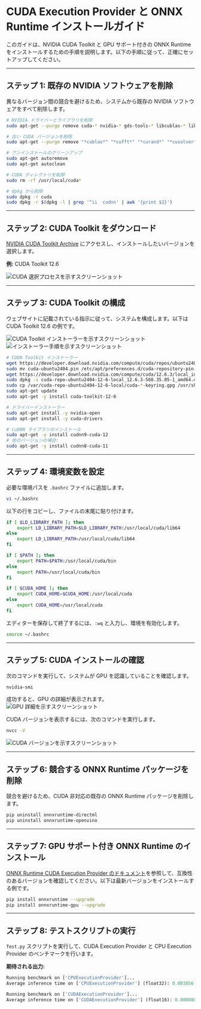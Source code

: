 # CUDA Execution Provider と ONNX Runtime インストールガイド

このガイドは、NVIDIA CUDA Toolkit と GPU サポート付きの ONNX Runtime をインストールするための手順を説明します。以下の手順に従って、正確にセットアップしてください。

---

## ステップ 1: 既存の NVIDIA ソフトウェアを削除

異なるバージョン間の競合を避けるため、システムから既存の NVIDIA ソフトウェアをすべて削除します。

```bash
# NVIDIA ドライバーとライブラリを削除
sudo apt-get --purge remove cuda-* nvidia-* gds-tools-* libcublas-* libcufft-* libcufile-* libcurand-* libcusolver-* libcusparse-* libnpp-* libnvidia-* libnvjitlink-* libnvjpeg-* nsight* nvidia-* libnvidia-* libcudnn7* libcudnn8* libcudnn9*

# 古い CUDA バージョンを削除
sudo apt-get --purge remove "*cublas*" "*cufft*" "*curand*" "*cusolver*" "*cusparse*" "*npp*" "*nvjpeg*" "cuda*" "nsight*"

# アンインストールのクリーンアップ
sudo apt-get autoremove
sudo apt-get autoclean

# CUDA ディレクトリを削除
sudo rm -rf /usr/local/cuda*

# dpkg から削除
sudo dpkg -r cuda
sudo dpkg -r $(dpkg -l | grep '^ii  cudnn' | awk '{print $2}')
```

---

## ステップ 2: CUDA Toolkit をダウンロード

[NVIDIA CUDA Toolkit Archive](https://developer.nvidia.com/cuda-toolkit-archive) にアクセスし、インストールしたいバージョンを選択します。

**例:** CUDA Toolkit 12.6

![CUDA 選択プロセスを示すスクリーンショット](https://github.com/DakeQQ/Tutorial-ONNX-Runtime-Execution-Providers/blob/main/screenshots/Screenshot%20from%202025-01-11%2012-02-42.png)

---

## ステップ 3: CUDA Toolkit の構成

ウェブサイトに記載されている指示に従って、システムを構成します。以下は CUDA Toolkit 12.6 の例です。

![CUDA Toolkit インストーラーを示すスクリーンショット](https://github.com/DakeQQ/Tutorial-ONNX-Runtime-Execution-Providers/blob/main/screenshots/Screenshot%20from%202025-01-11%2012-03-17.png)
![インストーラー手順を示すスクリーンショット](https://github.com/DakeQQ/Tutorial-ONNX-Runtime-Execution-Providers/blob/main/screenshots/Screenshot%20from%202025-01-11%2012-03-35.png)

```bash
# CUDA Toolkit インストーラー
wget https://developer.download.nvidia.com/compute/cuda/repos/ubuntu2404/x86_64/cuda-ubuntu2404.pin
sudo mv cuda-ubuntu2404.pin /etc/apt/preferences.d/cuda-repository-pin-600
wget https://developer.download.nvidia.com/compute/cuda/12.6.3/local_installers/cuda-repo-ubuntu2404-12-6-local_12.6.3-560.35.05-1_amd64.deb
sudo dpkg -i cuda-repo-ubuntu2404-12-6-local_12.6.3-560.35.05-1_amd64.deb
sudo cp /var/cuda-repo-ubuntu2404-12-6-local/cuda-*-keyring.gpg /usr/share/keyrings/
sudo apt-get update
sudo apt-get -y install cuda-toolkit-12-6

# ドライバーインストーラー
sudo apt-get install -y nvidia-open
sudo apt-get install -y cuda-drivers

# cuDNN ライブラリのインストール
sudo apt-get -y install cudnn9-cuda-12
# 他のバージョンの場合:
sudo apt-get -y install cudnn8-cuda-11
```

---

## ステップ 4: 環境変数を設定

必要な環境パスを `.bashrc` ファイルに追加します。

```bash
vi ~/.bashrc
```

以下の行をコピーし、ファイルの末尾に貼り付けます。

```bash
if [ $LD_LIBRARY_PATH ]; then
    export LD_LIBRARY_PATH=$LD_LIBRARY_PATH:/usr/local/cuda/lib64
else
    export LD_LIBRARY_PATH=/usr/local/cuda/lib64
fi

if [ $PATH ]; then
    export PATH=$PATH:/usr/local/cuda/bin
else
    export PATH=/usr/local/cuda/bin
fi

if [ $CUDA_HOME ]; then
    export CUDA_HOME=$CUDA_HOME:/usr/local/cuda
else
    export CUDA_HOME=/usr/local/cuda
fi
```

エディターを保存して終了するには、`:wq` と入力し、環境を有効化します。

```bash
source ~/.bashrc
```

---

## ステップ 5: CUDA インストールの確認

次のコマンドを実行して、システムが GPU を認識していることを確認します。

```bash
nvidia-smi
```

成功すると、GPU の詳細が表示されます。
![GPU 詳細を示すスクリーンショット](https://github.com/DakeQQ/Tutorial-ONNX-Runtime-Execution-Providers/blob/main/screenshots/Screenshot%20from%202025-01-11%2012-27-47.png)

CUDA バージョンを表示するには、次のコマンドを実行します。

```bash
nvcc -V
```

![CUDA バージョンを示すスクリーンショット](https://github.com/DakeQQ/Tutorial-ONNX-Runtime-Execution-Providers/blob/main/screenshots/Screenshot%20from%202025-01-11%2012-27-26.png)

---

## ステップ 6: 競合する ONNX Runtime パッケージを削除

競合を避けるため、CUDA 非対応の既存の ONNX Runtime パッケージを削除します。

```bash
pip uninstall onnxruntime-directml
pip uninstall onnxruntime-openvino
```

---

## ステップ 7: GPU サポート付き ONNX Runtime のインストール

[ONNX Runtime CUDA Execution Provider のドキュメント](https://onnxruntime.ai/docs/execution-providers/CUDA-ExecutionProvider.html)を参照して、互換性のあるバージョンを確認してください。以下は最新バージョンをインストールする例です。

```bash
pip install onnxruntime --upgrade
pip install onnxruntime-gpu --upgrade
```

---

## ステップ 8: テストスクリプトの実行

`Test.py` スクリプトを実行して、CUDA Execution Provider と CPU Execution Provider のベンチマークを行います。

**期待される出力:**

```python
Running benchmark on ['CPUExecutionProvider']...
Average inference time on ['CPUExecutionProvider'] (float32): 0.003056 seconds per batch

Running benchmark on ['CUDAExecutionProvider']...
Average inference time on ['CUDAExecutionProvider'] (float16): 0.000888 seconds per batch
```


